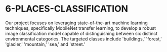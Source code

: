 # 6-PLACES-CLASSIFICATION
Our project focuses on leveraging state-of-the-art machine learning techniques, specifically MobileNet transfer learning, to develop a robust image classification model capable of distinguishing between six distinct environmental categories. The targeted classes include 'buildings,' 'forest,' 'glacier,' 'mountain,' 'sea,' and 'street.' 
